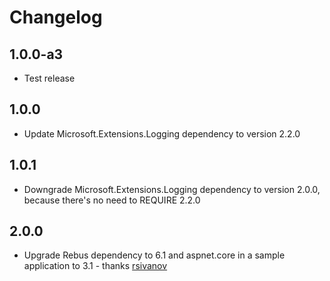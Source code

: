 # Changelog

## 1.0.0-a3
* Test release

## 1.0.0
* Update Microsoft.Extensions.Logging dependency to version 2.2.0

## 1.0.1
* Downgrade Microsoft.Extensions.Logging dependency to version 2.0.0, because there's no need to REQUIRE 2.2.0

## 2.0.0
* Upgrade Rebus dependency to 6.1 and aspnet.core in a sample application to 3.1 - thanks [rsivanov]

[rsivanov]: https://github.com/rsivanov